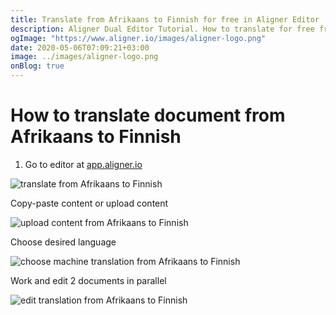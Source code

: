 ```yaml
---
title: Translate from Afrikaans to Finnish for free in Aligner Editor
description: Aligner Dual Editor Tutorial. How to translate for free from Afrikaans to Finnish. Aligner is multilingual document management platform. 
ogImage: "https://www.aligner.io/images/aligner-logo.png"
date: 2020-05-06T07:09:21+03:00
image: ../images/aligner-logo.png
onBlog: true
---
```


# How to translate document from Afrikaans to Finnish

1. Go to editor at [app.aligner.io](https://app.aligner.io "Aligner App web page")

![translate from Afrikaans to Finnish](../aligner-blank-editor.png "translate from Afrikaans to Finnish")

Copy-paste content or upload content

![upload content from Afrikaans to Finnish](../aligner-uploaded-document.png "upload content from Afrikaans to Finnish")

Choose desired language

![choose machine translation from Afrikaans to Finnish](../aligner-language-dropdown.png "choose machine translation from Afrikaans to Finnish")

Work and edit 2 documents in parallel

![edit translation from Afrikaans to Finnish](../aligner-double-sitded-editor.png "edit translation from Afrikaans to Finnish")

